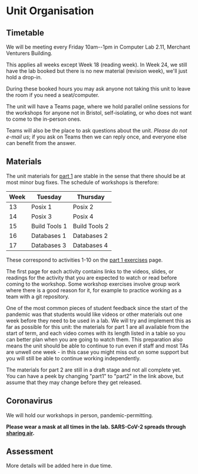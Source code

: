 # Unit Organisation

## Timetable

We will be meeting every Friday 10am--1pm in Computer Lab 2.11, Merchant
Venturers Building.

This applies all weeks except Week 18 (reading week). In Week 24, we still have
the lab booked but there is no new material (revision week), we'll just hold a
drop-in. 

During these booked hours you may ask anyone not taking this unit to leave the
room if you need a seat/computer.

The unit will have a Teams page, where we hold parallel online sessions for the
workshops for anyone not in Bristol, self-isolating, or who does not want to
come to the in-person ones. 

Teams will also be the place to ask questions about the unit. *Please do not
e-mail us*; if you ask on Teams then we can reply once, and everyone else can
benefit from the answer.


## Materials

The unit materials for [part 1](exercises/part1) are stable in the sense that there should be at most minor bug fixes. The schedule of workshops is therefore:

| Week | Tuesday | Thursday |
|------|---------|----------|
| 13   | Posix 1 | Posix 2  |
| 14   | Posix 3 | Posix 4  |
| 15   | Build Tools 1 | Build Tools 2 |
| 16   | Databases 1 | Databases 2 |
| 17   | Databases 3 | Databases 4 |

These correspond to activities 1-10 on the [part 1 exercises](exercises/part1) page.

The first page for each activity contains links to the videos, slides, or readings for the activity that you are expected to watch or read before coming to the workshop. Some workshop exercises involve group work where there is a good reason for it, for example to practice working as a team with a git repository.

One of the most common pieces of student feedback since the start of the pandemic was that students would like videos or other materials out one week before they need to be used in a lab. We will try and implement this as far as possible for this unit: the materials for part 1 are all available from the start of term, and each video comes with its length listed in a table so you can better plan when you are going to watch them. This preparation also means the unit should be able to continue to run even if staff and most TAs are unwell one week - in this case you might miss out on some support but you will still be able to continue working independently.

The materials for part 2 are still in a draft stage and not all complete yet. You can have a peek by changing "part1" to "part2" in the link above, but assume that they may change before they get released.

## Coronavirus

We will hold our workshops in person, pandemic-permitting.

**Please wear a mask at all times in the lab. SARS-CoV-2 spreads through
[sharing air](https://www.mpg.de/17916867/coronavirus-masks-risk-protection).**


## Assessment

More details will be added here in due time.
